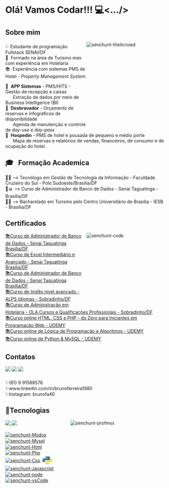 
# Olá! Vamos Codar!!! 💻<.../>

###
<h2 align="left">Sobre mim</h2>
 <img align="right" alt="senchunt-theitcrowd" height="260" width="250" 
    src="https://github.com/user-attachments/assets/1059588f-3f54-41e8-b963-481c485bdcc6">
    
###

<p align="left">✨ Estudante de programação Fullstack SENAI/DF <br>
  🎯&nbsp Formado na área de Turismo mas com experiência em Hotelaria <br>
  📚&nbsp Experiência com sistemas PMS de Hotel - <i>Property Management System</i></p>
  🎲&nbsp <b>APP Sistemas</b> - PMS/HITS - Gestão de recepção e caixas<br>
  &nbsp &nbsp &nbsp Extração de dados por meio de Business Intelligence (BI)<br>
  🎲&nbsp <b>Desbravador</b> - Orçamento de reservas e infográficos de disponibilidade<br>
  &nbsp &nbsp &nbsp Agenda de manutenção e controle de <i>day-use</i> e <i>day-pass</i><br>
  🎲&nbsp <b>Hospedin</b> - PMS de hotel e pousada de pequeno e médio porte<br>
  &nbsp &nbsp &nbsp Mapa de reservas e relatórios de vendas, financeiros, de consumo e de ocupação do hotel.</p>

###
<h2>🎓 &nbsp Formação Academica</h2>

🧑‍🎓 --> Tecnólogo em Gestão de Tecnologia da Informação - Faculdade Cruzeiro do Sul - Polo Sudoeste/Brasília/DF<br>
🎲📊 --> Curso de Administrador de Banco de Dados - Senai Taguatinga - Brasília/DF<br>
🧑‍🎓 --> Bacharelado em Turismo pelo Centro Universitário de Brasília - IESB - Brasília/DF <br>
###
<h2 align="left">Certificados</h2>
<img align="right" alt="senchunt-code" height="230" width="250" 
    src="https://github.com/user-attachments/assets/8448368d-236a-4d55-ad42-00cd0a1d6fa1">
    
<div align="left">
  <a href="" target="_blank">
    📚Curso de Administrador de Banco de Dados - Senai Taguatinga Brasília/DF<br>
  </a>
 <a href="" target="_blank">
    📚Curso de Excel Intermediário e Avançado - Senai Taguatinga Brasília/DF<br>
  </a>
   <a href="" target="_blank">
    📚Curso de Administrador de Banco de Dados - Senai Taguatinga Brasília/DF<br>
  </a>
   <a href="" target="_blank">
    📚Curso de Inglês nível avançado - ALPS Idiomas - Sobradinho/DF<br>
  </a>
    <a href="" target="_blank">
    📚Curso de Administração em Hotelaria - OLA Cursos e Qualificações Profissionais - Sobradinho/DF<br>
    </a>
     <a href="" target="_blank">
    📚Curso online HTML, CSS e PHP - do Zero para Iniciantes em Programação Web - UDEMY<br>
    </a>
     <a href="" target="_blank">
    📚Curso online de Lógica de Programação e Algoritmos - UDEMY<br>
    </a>
    <a href="" target="_blank">
    📚Curso online de Python & MySQL - UDEMY<br>
    </a>
   
 </div>

###


<h2 align="left">Contatos</h2>

<div>
  <a href="https://web.whatsapp.com/" target="-blank"><img src="https://img.shields.io/badge/WhatsApp-25D366?style=for-the-badge&logo=whatsapp&logoColor=white" target="_blank"></a>
  <a href="https://login.live.com/" target="-blank"><img src="https://img.shields.io/badge/Microsoft_Outlook-0078D4?style=for-the-badge&logo=microsoft-outlook&logoColor=white"></a>
  <a href="https://mail.google.com/mail/" target="-blank"><img src="https://img.shields.io/badge/Gmail-D14836?style=for-the-badge&logo=gmail&logoColor=white"></a> 
  </div>
  
###

<div align="left">
  <a target="_blank">
    ✨(61) 9 91588576
  </a><br>
  <a target="_blank">
    ✨www.linkedin.com/in/brunoferreira1980
  </a><br>
  <a target="_blank">
    ✨Instagram: brunofa40
  </a><br>

</div>

###


<h2 align="left">🚀Tecnologias</h2>
 <img align="right" alt="senchunt-profmsx" height="230" width="300" 
    src="https://github.com/user-attachments/assets/7782ae6f-6b95-467c-97c0-f91afb9b309e">
<div>
  <a href="https://beacons.ai/Senchunt">
    <img height="180em" src="https://github-readme-stats.vercel.app/api?username=Senchunt&show_icons=true&theme=dark&include_all_commits-true&count_private-true"/>
    <img height="180em" src="https://github-readme-stats.vercel.app/api/top-langs/?username=Senchunt&layout=compact&langs_count=16&theme=dark"/>

</div>

<div style="display: inline_block"><br>
  <img align="center" alt="senchunt-Msdos" height="30" width="40"
    src="https://cdn.jsdelivr.net/gh/devicons/devicon@latest/icons/msdos/msdos-original.svg">  
  <img align="center" alt="senchunt-Mysql" height="30" width="40"
    src="https://cdn.jsdelivr.net/gh/devicons/devicon@latest/icons/mysql/mysql-original.svg">
 <img align="center" alt="senchunt-Html" height="30" width="40"
    src="https://cdn.jsdelivr.net/gh/devicons/devicon@latest/icons/html5/html5-original.svg">
 <img align="center" alt="senchunt-Php" height="30" width="40"
    src="https://cdn.jsdelivr.net/gh/devicons/devicon@latest/icons/php/php-original.svg">
 <img align="center" alt="senchunt-Css" height="30" width="40"
    src="https://cdn.jsdelivr.net/gh/devicons/devicon@latest/icons/css3/css3-original.svg">
 <img align="center" alt="senchunt-Python" height="30" width="40"
    src="https://raw.githubusercontent.com/devicons/devicon/master/icons/python/python-original.svg">
 <img align="center" alt="senchunt-Javascript" height="30" width="40"
    src="https://cdn.jsdelivr.net/gh/devicons/devicon@latest/icons/javascript/javascript-original.svg">
 <img align="center" alt="senchunt-node" height="30" width="40"
    src="https://cdn.jsdelivr.net/gh/devicons/devicon@latest/icons/nodejs/nodejs-original-wordmark.svg">
 <img align="center" alt="senchunt-vsCode" height="30" width="40"
    src="https://cdn.jsdelivr.net/gh/devicons/devicon@latest/icons/vscode/vscode-original-wordmark.svg">
          
          
</div>



</div>
